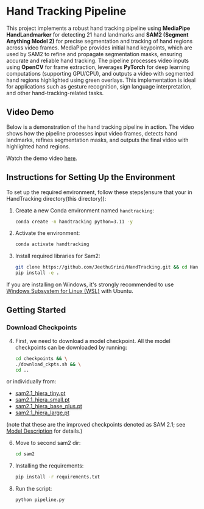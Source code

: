 # Hand Tracking Pipeline

This project implements a robust hand tracking pipeline using **MediaPipe HandLandmarker** for detecting 21 hand landmarks and **SAM2 (Segment Anything Model 2)** for precise segmentation and tracking of hand regions across video frames. MediaPipe provides initial hand keypoints, which are used by SAM2 to refine and propagate segmentation masks, ensuring accurate and reliable hand tracking. The pipeline processes video inputs using **OpenCV** for frame extraction, leverages **PyTorch** for deep learning computations (supporting GPU/CPU), and outputs a video with segmented hand regions highlighted using green overlays. This implementation is ideal for applications such as gesture recognition, sign language interpretation, and other hand-tracking-related tasks.

## Video Demo

Below is a demonstration of the hand tracking pipeline in action. The video shows how the pipeline processes input video frames, detects hand landmarks, refines segmentation masks, and outputs the final video with highlighted hand regions.


Watch the demo video [here](https://drive.google.com/file/d/1NhKWTdGmIXRuuJFRPUTKTe9AI5u_fuJi/view?usp=sharing).

## Instructions for Setting Up the Environment

To set up the required environment, follow these steps(ensure that your in HandTracking directory(this directory)):

1. Create a new Conda environment named `handtracking`:
   ```bash
   conda create -n handtracking python=3.11 -y
   ```

2. Activate the environment:
   ```bash
   conda activate handtracking
    ```
3. Install required libraries for Sam2:
   ```bash
   git clone https://github.com/JeethuSrini/HandTracking.git && cd HandTracking
   pip install -e .
   ```

If you are installing on Windows, it's strongly recommended to use [Windows Subsystem for Linux (WSL)](https://learn.microsoft.com/en-us/windows/wsl/install) with Ubuntu.

## Getting Started

### Download Checkpoints

4. First, we need to download a model checkpoint. All the model checkpoints can be downloaded by running:

   ```bash
   cd checkpoints && \
   ./download_ckpts.sh && \
   cd ..
   ```

or individually from:

- [sam2.1_hiera_tiny.pt](https://dl.fbaipublicfiles.com/segment_anything_2/092824/sam2.1_hiera_tiny.pt)
- [sam2.1_hiera_small.pt](https://dl.fbaipublicfiles.com/segment_anything_2/092824/sam2.1_hiera_small.pt)
- [sam2.1_hiera_base_plus.pt](https://dl.fbaipublicfiles.com/segment_anything_2/092824/sam2.1_hiera_base_plus.pt)
- [sam2.1_hiera_large.pt](https://dl.fbaipublicfiles.com/segment_anything_2/092824/sam2.1_hiera_large.pt)

(note that these are the improved checkpoints denoted as SAM 2.1; see [Model Description](#model-description) for details.)


6. Move to second sam2 dir:
    ```bash
    cd sam2
    ```

5. Installing the requirements:
    ```bash
    pip install -r requirements.txt
    ```

6. Run the script:
    ```bash
    python pipeline.py
    ```



